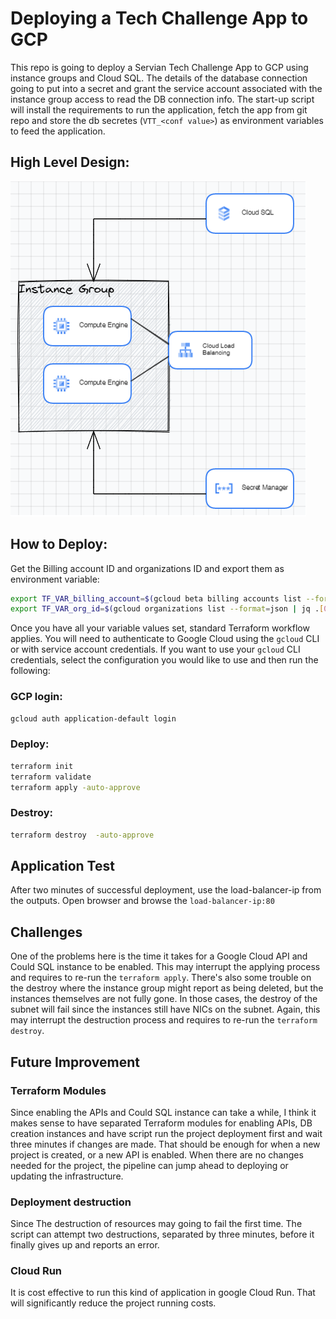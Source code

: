 # Deploying a Tech Challenge App to GCP

This repo is going to deploy a Servian Tech Challenge App to GCP using instance groups and Cloud SQL. The details of the database connection going to put into a secret and grant the service account associated with the instance group access to read the DB connection info. The start-up script will install the requirements to run the application, fetch the app from git repo and store the db secretes (`VTT_<conf value>`) as environment variables to feed the application.

## High Level Design:
![topology.png](topology.png)

## How to Deploy:
Get the Billing account ID and organizations ID and export them as environment variable:

```bash
export TF_VAR_billing_account=$(gcloud beta billing accounts list --format=json | jq .[0].name -r | cut -d'/' -f2)
export TF_VAR_org_id=$(gcloud organizations list --format=json | jq .[0].name -r | cut -d'/' -f2)
```

Once you have all your variable values set, standard Terraform workflow applies. You will need to authenticate to Google Cloud using the `gcloud` CLI or with service account credentials. If you want to use your `gcloud` CLI credentials, select the configuration you would like to use and then run the following:

### GCP login:

```bash
gcloud auth application-default login
```

### Deploy:
```bash
terraform init
terraform validate
terraform apply -auto-approve
```

### Destroy:
```bash
terraform destroy  -auto-approve
```
## Application Test
After two minutes of successful deployment, use the load-balancer-ip from the outputs. Open browser and browse the `load-balancer-ip:80`

## Challenges
One of the problems here is the time it takes for a Google Cloud API and Could SQL instance to be enabled. This may interrupt the applying process and requires to re-run the `terraform apply`. There's also some trouble on the destroy where the instance group might report as being deleted, but the instances themselves are not fully gone. In those cases, the destroy of the subnet will fail since the instances still have NICs on the subnet. Again, this may interrupt the destruction process and requires to re-run the `terraform destroy`.

## Future Improvement

### Terraform Modules

Since enabling the APIs and Could SQL instance can take a while, I think it makes sense to have separated Terraform modules for enabling APIs, DB creation instances and have script run the project deployment first and wait three minutes if changes are made. That should be enough for when a new project is created, or a new API is enabled. When there are no changes needed for the project, the pipeline can jump ahead to deploying or updating the infrastructure.

### Deployment destruction

Since The destruction of resources may going to fail the first time. The script can attempt two destructions, separated by three minutes, before it finally gives up and reports an error.

### Cloud Run
It is cost effective to run this kind of application in google Cloud Run. That will significantly reduce the project running costs.